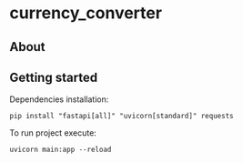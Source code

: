 # currency_converter

## About

## Getting started

Dependencies installation:
```
pip install "fastapi[all]" "uvicorn[standard]" requests
```

To run project execute:
```
uvicorn main:app --reload
```
